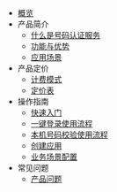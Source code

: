 * [概览](unvs/README.md)
* 产品简介
   * [什么是号码认证服务](unvs/README)
   * [功能与优势](unvs/README)
   * [应用场景](unvs/README)
* 产品定价
   * [计费模式](unvs/price/price)
   * [定价表](unvs/price/price)
* 操作指南
   * [快速入门](unvs/guide)
   * [一键登录使用流程](unvs/guide)
   * [本机号码校验使用流程](unvs/guide)
   * [创建应用](unvs/README)
   * [业务场景配置](unvs/README)
* 常见问题
   * [产品问题](unvs/faq)
